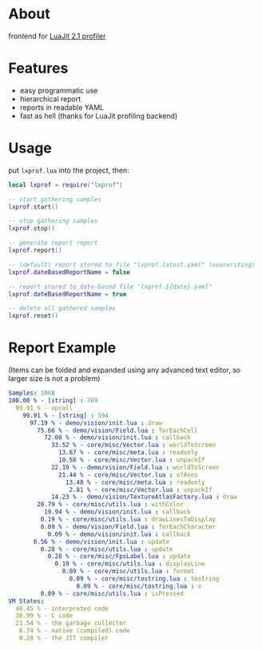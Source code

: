 # About
frontend for [LuaJit 2.1 profiler](https://blast.hk/moonloader/luajit/ext_profiler.html)

# Features
* easy programmatic use
* hierarchical report
* reports in readable YAML
* fast as hell (thanks for LuaJit profiling backend)

# Usage
put `lxprof.lua` into the project, then:
```Lua
local lxprof = require("lxprof")

-- start gathering samples
lxprof.start()

-- stop gathering samples
lxprof.stop()

-- generate report report
lxprof.report()

-- (default) report stored to file "lxprof.latest.yaml" (overwriting) 
lxprof.dateBasedReportName = false

-- report stored to date-based file "lxprof.${date}.yaml" 
lxprof.dateBasedReportName = true

-- delete all gathered samples
lxprof.reset()

```
# Report Example
(Items can be folded and expanded using any advanced text editor, so larger size is not a problem)
```yaml
Samples: 1068
100.00 % - [string] : 769
  99.91 % - xpcall
    99.91 % - [string] : 594
      97.19 % - demo/vision/init.lua : draw
        75.66 % - demo/vision/Field.lua : forEachCell
          72.00 % - demo/vision/init.lua : callback
            33.52 % - core/misc/Vector.lua : worldToScreen
              13.67 % - core/misc/meta.lua : readonly
              10.58 % - core/misc/Vector.lua : unpackIf
            22.19 % - demo/vision/Field.lua : worldToScreen
              21.44 % - core/misc/Vector.lua : ofAxes
                13.48 % - core/misc/meta.lua : readonly
                 2.81 % - core/misc/Vector.lua : unpackIf
            14.23 % - demo/vision/TextureAtlasFactory.lua : draw
        20.79 % - core/misc/utils.lua : withColor
          19.94 % - demo/vision/init.lua : callback
         0.19 % - core/misc/utils.lua : drawLinesToDisplay
         0.09 % - demo/vision/Field.lua : forEachCharacter
           0.09 % - demo/vision/init.lua : callback
       0.56 % - demo/vision/init.lua : update
         0.28 % - core/misc/utils.lua : update
           0.28 % - core/misc/FpsLabel.lua : update
             0.19 % - core/misc/utils.lua : displayLine
               0.09 % - core/misc/utils.lua : format
                 0.09 % - core/misc/tostring.lua : tostring
                   0.09 % - core/misc/tostring.lua : x
         0.09 % - core/misc/utils.lua : isPressed
VM States:
  40.45 % - interpreted code
  30.99 % - C code
  21.54 % - the garbage collector
   6.74 % - native (compiled) code
   0.28 % - the JIT compiler
```
